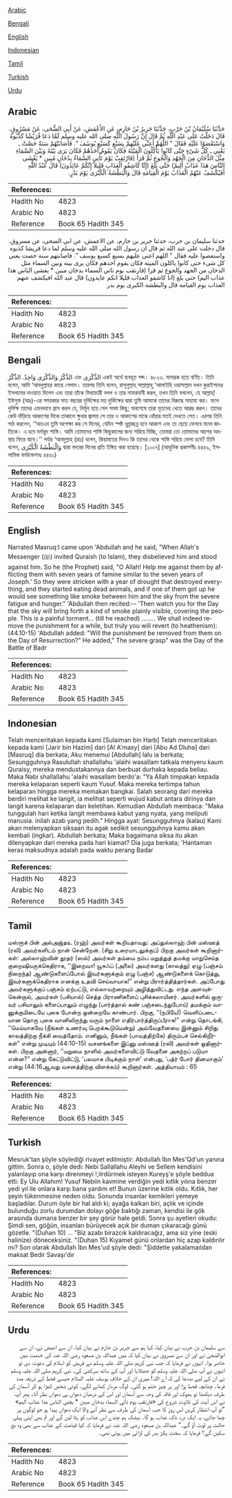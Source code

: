 [Arabic](#arabic)

[Bengali](#bengali)

[English](#english)

[Indonesian](#indonesian)

[Tamil](#tamil)

[Turkish](#turkish)

[Urdu](#urdu)

## Arabic


<div dir="rtl" lang="ar" style={{fontSize:'larger',backgroundColor:'#f8f9fa',padding:20}}>
حَدَّثَنَا سُلَيْمَانُ بْنُ حَرْبٍ، حَدَّثَنَا جَرِيرُ بْنُ حَازِمٍ، عَنِ الأَعْمَشِ، عَنْ أَبِي الضُّحَى، عَنْ مَسْرُوقٍ، قَالَ دَخَلْتُ عَلَى عَبْدِ اللَّهِ ثُمَّ قَالَ إِنَّ رَسُولَ اللَّهِ صلى الله عليه وسلم لَمَّا دَعَا قُرَيْشًا كَذَّبُوهُ وَاسْتَعْصَوْا عَلَيْهِ فَقَالَ ‏"‏ اللَّهُمَّ أَعِنِّي عَلَيْهِمْ بِسَبْعٍ كَسَبْعِ يُوسُفَ ‏"‏‏.‏ فَأَصَابَتْهُمْ سَنَةٌ حَصَّتْ ـ يَعْنِي ـ كُلَّ شَىْءٍ حَتَّى كَانُوا يَأْكُلُونَ الْمَيْتَةَ فَكَانَ يَقُومُ أَحَدُهُمْ فَكَانَ يَرَى بَيْنَهُ وَبَيْنَ السَّمَاءِ مِثْلَ الدُّخَانِ مِنَ الْجَهْدِ وَالْجُوعِ ثُمَّ قَرَأَ ‏(‏فَارْتَقِبْ يَوْمَ تَأْتِي السَّمَاءُ بِدُخَانٍ مُبِينٍ * يَغْشَى النَّاسَ هَذَا عَذَابٌ أَلِيمٌ‏)‏ حَتَّى بَلَغَ ‏(‏إِنَّا كَاشِفُو الْعَذَابِ قَلِيلاً إِنَّكُمْ عَائِدُونَ‏)‏ قَالَ عَبْدُ اللَّهِ أَفَيُكْشَفُ عَنْهُمُ الْعَذَابُ يَوْمَ الْقِيَامَةِ قَالَ وَالْبَطْشَةُ الْكُبْرَى يَوْمَ بَدْرٍ‏.‏
</div>
<div style={{backgroundColor:'#f8f9fa',padding:20, marginBottom: 10}}><table> <thead> <tr> <th>References:</th> <th></th> </tr> </thead> <tbody><tr><td>Hadith No</td><td>4823</td></tr><tr><td>Arabic No</td><td>4823</td></tr><tr><td>Reference</td><td>Book 65 Hadith 345</td></tr></tbody></table></div>


<div dir="rtl" lang="ar" style={{fontSize:'larger',backgroundColor:'#f8f9fa',padding:20}}>
حدثنا سليمان بن حرب، حدثنا جرير بن حازم، عن الاعمش، عن ابي الضحى، عن مسروق، قال دخلت على عبد الله ثم قال ان رسول الله صلى الله عليه وسلم لما دعا قريشا كذبوه واستعصوا عليه فقال " اللهم اعني عليهم بسبع كسبع يوسف ". فاصابتهم سنة حصت يعني كل شىء حتى كانوا ياكلون الميتة فكان يقوم احدهم فكان يرى بينه وبين السماء مثل الدخان من الجهد والجوع ثم قرا (فارتقب يوم تاتي السماء بدخان مبين * يغشى الناس هذا عذاب اليم) حتى بلغ (انا كاشفو العذاب قليلا انكم عايدون) قال عبد الله افيكشف عنهم العذاب يوم القيامة قال والبطشة الكبرى يوم بدر
</div>
<div style={{backgroundColor:'#f8f9fa',padding:20, marginBottom: 10}}><table> <thead> <tr> <th>References:</th> <th></th> </tr> </thead> <tbody><tr><td>Hadith No</td><td>4823</td></tr><tr><td>Arabic No</td><td>4823</td></tr><tr><td>Reference</td><td>Book 65 Hadith 345</td></tr></tbody></table></div>

## Bengali


<div dir="ltr" lang="bn" style={{fontSize:'larger',backgroundColor:'#f8f9fa',padding:20}}>
الذِّكْرُ وَالذِّكْرَى وَاحِدٌ. الذِّكْرُ এবং الذِّكْرَى একই অর্থে ব্যবহৃত শব্দ। ৪৮২৩. মাসরূক হতে বর্ণিত। তিনি বলেন, আমি ‘আবদুল্লাহর কাছে গেলাম। তারপর তিনি বলেন, রাসূলুল্লাহ্ সাল্লাল্লাহু ‘আলাইহি ওয়াসাল্লাম যখন কুরাইশদের ইসলামের দাওয়াত দিলেন এবং তারা তাঁকে মিথ্যাচারী বলল ও তার নাফরমানী করল, তখন তিনি বললেন, হে আল্লাহ্! ইউসুফ (আঃ)-এর সময়কার সাত বছরের দুর্ভিক্ষের মত দুর্ভিক্ষের দ্বারা তুমি আমাকে তাদের বিরুদ্ধে সাহায্য কর। ফলে দুর্ভিক্ষ তাদের এমনভাবে গ্রাস করল যে, নির্মূল হয়ে গেল সমস্ত কিছু; অবশেষে তারা মৃতদেহ খেতে আরম্ভ করল। তাদের কেউ দাঁড়িয়ে আকাশের দিকে তাকালে ক্ষুধার জ্বালায় সে তার ও আকাশের মাঝে ধোঁয়ার মতই দেখতে পেত। এরপর তিনি পাঠ করলেন, ‘‘অতএব তুমি অপেক্ষা কর সে দিনের, যেদিন স্পষ্ট ধূম্রাচ্ছন্ন হবে আকাশ এবং তা ছেয়ে ফেলবে মানব জাতিকে। এ হবে মর্মন্তুদ শাস্তি। আমি তোমাদের শাস্তি কিছুকালের জন্য সরিয়ে দিচ্ছি, তোমরা তো তোমাদের আগের অবস্থায় ফিরে যাবে।’’ পর্যন্ত ‘আবদুল্লাহ্ (রাঃ) বলেন, কিয়ামতের দিনও কি তাদের থেকে শাস্তি সরিয়ে ফেলা হবে? তিনি বলেন, وَالْبَطْشَةُ الْكُبْرَى দ্বারা বদরের দিনের প্রতি ইঙ্গিত করা হয়েছে। [১০০৭] (আধুনিক প্রকাশনীঃ ৪৪৫৯, ইসলামিক ফাউন্ডেশনঃ ৪৪৬১)
</div>
<div style={{backgroundColor:'#f8f9fa',padding:20, marginBottom: 10}}><table> <thead> <tr> <th>References:</th> <th></th> </tr> </thead> <tbody><tr><td>Hadith No</td><td>4823</td></tr><tr><td>Arabic No</td><td>4823</td></tr><tr><td>Reference</td><td>Book 65 Hadith 345</td></tr></tbody></table></div>

## English


<div dir="ltr" lang="en" style={{fontSize:'larger',backgroundColor:'#f8f9fa',padding:20}}>
Narrated Masruq:I came upon 'Abdullah and he said, "When Allah's Messenger (ﷺ) invited Quraish (to Islam), they disbelieved him and stood against him. So he (the Prophet) said, "O Allah! Help me against them by afflicting them with seven years of famine similar to the seven years of Joseph.' So they were stricken with a year of drought that destroyed everything, and they started eating dead animals, and if one of them got up he would see something like smoke between him and the sky from the severe fatigue and hunger." 'Abdullah then recited:-- 'Then watch you for the Day that the sky will bring forth a kind of smoke plainly visible, covering the people. This is a painful torment... (till he reached) ........ We shall indeed remove the punishment for a while, but truly you will revert (to heathenism): (44.10-15) 'Abdullah added: "Will the punishment be removed from them on the Day of Resurrection?" He added," The severe grasp" was the Day of the Battle of Badr
</div>
<div style={{backgroundColor:'#f8f9fa',padding:20, marginBottom: 10}}><table> <thead> <tr> <th>References:</th> <th></th> </tr> </thead> <tbody><tr><td>Hadith No</td><td>4823</td></tr><tr><td>Arabic No</td><td>4823</td></tr><tr><td>Reference</td><td>Book 65 Hadith 345</td></tr></tbody></table></div>

## Indonesian


<div dir="ltr" lang="id" style={{fontSize:'larger',backgroundColor:'#f8f9fa',padding:20}}>
Telah menceritakan kepada kami [Sulaiman bin Harb] Telah menceritakan kepada kami [Jarir bin Hazim] dari [Al A'masy] dari [Abu Ad Dluha] dari [Masruq] dia berkata; Aku menemui [Abdullah] lalu ia berkata; Sesungguhnya Rasulullah shallallahu 'alaihi wasallam tatkala menyeru kaum Quraisy, mereka mendustakannya dan berbuat durhaka kepada beliau. Maka Nabi shallallahu 'alaihi wasallam berdo'a: "Ya Allah timpakan kepada mereka kelaparan seperti kaum Yusuf. Maka mereka tertimpa tahun kelaparan hingga mereka memakan bangkai. Salah seorang dari mereka berdiri melihat ke langit, ia melihat seperti wujud kabut antara dirinya dan langit karena kelaparan dan keletihan. Kemudian Abdullah membaca: "Maka tunggulah hari ketika langit membawa kabut yang nyata, yang meliputi manusia. inilah azab yang pedih." Hingga ayat: Sesungguhnya (kalau) Kami akan melenyapkan siksaan itu agak sedikit sesungguhnya kamu akan kembali (ingkar). Abdullah berkata; Maka bagaimana siksa itu akan dilenyapkan dari mereka pada hari kiamat? Dia juga berkata; 'Hantaman keras maksudnya adalah pada waktu perang Badar
</div>
<div style={{backgroundColor:'#f8f9fa',padding:20, marginBottom: 10}}><table> <thead> <tr> <th>References:</th> <th></th> </tr> </thead> <tbody><tr><td>Hadith No</td><td>4823</td></tr><tr><td>Arabic No</td><td>4823</td></tr><tr><td>Reference</td><td>Book 65 Hadith 345</td></tr></tbody></table></div>

## Tamil


<div dir="ltr" lang="ta" style={{fontSize:'larger',backgroundColor:'#f8f9fa',padding:20}}>
மஸ்ரூக் பின் அல்அஜ்தஉ (ரஹ்) அவர்கள் கூறியதாவது: அப்துல்லாஹ் பின் மஸ்ஊத் (ரலி) அவர்களிடம் நான் சென்றேன். (சிறு உரையாடலுக்குப்) பிறகு அவர்கள் கூறினார்கள்: அல்லாஹ்வின் தூதர் (ஸல்) அவர்கள் தம்மை நம்ப மறுத்துத் தமக்கு மாறுசெய்த குறைஷியருக்கெதிராக, ‘‘இறைவா! யூசுஃப் (அலை) அவர்களது (காலத்து) ஏழு (பஞ்சம் நிறைந்த) ஆண்டுகளைப்போல் இவர்களுக்கும் ஏழு (பஞ்ச) ஆண்டுகளைக் கொடுத்து, இவர்களுக்கெதிராக எனக்கு உதவி செய்வாயாக!” என்று பிரார்த்தித்தார்கள். அப்போது அவர்களுக்குப் பஞ்சம் ஏற்பட்டு, எல்லாவற்றையும் அழித்துவிட்டது. எந்த அளவுக்கென்றால், அவர்கள் (பசியால்) செத்த பிராணிகளைப் புசிக்கலாயினர். அவர்களில் ஒருவர் பசியாலும் களைப்பாலும் எழுந்து (பார்த்தால் கண் பஞ்சடைந்துபோய்) தமக்கும் வானுக்குமிடையே புகை போன்ற ஒன்றையே காண்பார். பிறகு, ‘‘(நபியே!) வெளிப்படையான தொரு புகை வானிலிருந்து வரும் நாளை எதிர்பார்த்திருப்பீராக!” என்று தொடங்கி, ‘‘மெய்யாகவே (நீங்கள் உணர்வு பெறக்கூடுமென்று) அவ்வேதனையை இன்னும் சிறிது காலத்திற்கு நீக்கி வைத்தோம். எனினும், நீங்கள் (பாவத்திற்கே) திரும்பச் செல்கிறீர்கள்” என்று முடியும் (44:10-15) வசனங்களை இப்னு மஸ்ஊத் (ரலி) அவர்கள் ஓதினார்கள். பிறகு அன்னார், ‘‘மறுமை நாளில் அவர்களைவிட்டு வேதனை அகற்றப் படுமா என்ன?” என்று கேட்டுவிட்டு, ‘பலமாக பிடிக்கும் நாள்’ என்பது, ‘பத்ர் போர் தினமாகும்’ என்று (44:16ஆவது வசனத்திற்கு விளக்கம்) கூறினார்கள். அத்தியாயம் : 65
</div>
<div style={{backgroundColor:'#f8f9fa',padding:20, marginBottom: 10}}><table> <thead> <tr> <th>References:</th> <th></th> </tr> </thead> <tbody><tr><td>Hadith No</td><td>4823</td></tr><tr><td>Arabic No</td><td>4823</td></tr><tr><td>Reference</td><td>Book 65 Hadith 345</td></tr></tbody></table></div>

## Turkish


<div dir="ltr" lang="tr" style={{fontSize:'larger',backgroundColor:'#f8f9fa',padding:20}}>
Mesruk'tan şöyle söylediği rivayet edilmiştir: Abdullah İbn Mes'Qd'un yanına gittim. Sonra o, şöyle dedi: Nebi Sallallahu Aleyhi ve Sellem kendisini yalanlayıp ona karşı direnmeyi !,ilrdürmek isteyen Kureyş'e şöyle beddua etti: Ey Ulu Allahım! Yusuf Nebiin kavmine verdiğin yedi kıtlık yılına benzer yedi yıl ile onlara karşı bana yardım et! Bunun üzerine kıtlık oldu. Kıtlık, her şeyin tükenmesine neden oldu. Sonunda insanlar kemikleri yemeye başladılar. Durum öyle bir hal aldı ki; ayağa kalkan biri, açlık ve içinde bulunduğu zorlu durumdan dolayı göğe baktığı zaman, kendisi ile gök arasında dumana benzer bir şey görür hale geldi. Sonra şu ayetleri okudu: Şimdi sen, göğün, insanları bürüyecek açık bir duman çıkaracağı günü gözetle. "(Duhan 10) ... "Biz azabı birazcık kaldıracağız, ama siz yine (eski halinize) döneceksiniz. "(Duhan 15) Kıyamet günü onlardan hiç azap kaldırılır mı? Son olarak Abdullah İbn Mes'ud şöyle dedi: "Şiddetle yakalamaıldan maksat Bedir Savaşı'dır
</div>
<div style={{backgroundColor:'#f8f9fa',padding:20, marginBottom: 10}}><table> <thead> <tr> <th>References:</th> <th></th> </tr> </thead> <tbody><tr><td>Hadith No</td><td>4823</td></tr><tr><td>Arabic No</td><td>4823</td></tr><tr><td>Reference</td><td>Book 65 Hadith 345</td></tr></tbody></table></div>

## Urdu


<div dir="rtl" lang="ur" style={{fontSize:'larger',backgroundColor:'#f8f9fa',padding:20}}>
سے سلیمان بن حرب نے بیان کیا، کہا ہم سے جریر بن حازم نے بیان کیا، ان سے اعمش نے، ان سے ابوالضحیٰ نے اور ان سے مسروق نے بیان کیا کہ میں عبداللہ بن مسعود رضی اللہ عنہ کی خدمت میں حاضر ہوا۔ انہوں نے فرمایا کہ جب نبی کریم صلی اللہ علیہ وسلم نے قریش کو اسلام کی دعوت دی تو انہوں نے آپ صلی اللہ علیہ وسلم کو جھٹلایا اور آپ کے ساتھ سرکشی کی۔ نبی کریم صلی اللہ علیہ وسلم نے ان کے لیے بددعا کی کہ اے اللہ! میری ان کے خلاف یوسف علیہ السلام جیسے قحط کے ذریعہ مدد فرما۔ چنانچہ قحط پڑا اور ہر چیز ختم ہو گئی۔ لوگ مردار کھانے لگے۔ کوئی شخص کھڑا ہو کر آسمان کی طرف دیکھتا تو بھوک اور فاقہ کی وجہ سے آسمان اور اس کے درمیان دھواں ہی دھواں نظر آتا۔ پھر آپ نے اس آیت کی تلاوت شروع کی «فارتقب يوم تأتي السماء بدخان مبين * يغشى الناس هذا عذاب أليم‏» ”تو آپ انتظار کریں اس روز کا جب آسمان کی طرف سے نظر آنے والا ایک دھواں پیدا ہو جو لوگوں پر چھا جائے، یہ ایک درد ناک عذاب ہو گا۔ بیشک ہم چندے اس عذاب کو ہٹا لیں گے اور تم بھی اپنی پہلی حالت پر لوٹ آؤ گے۔“ عبداللہ بن مسعود رضی اللہ عنہ نے فرمایا کہ کیا قیامت کے عذاب سے بھی وہ بچ سکیں گے؟ فرمایا کہ سخت پکڑ بدر کی لڑائی میں ہوئی تھی۔
</div>
<div style={{backgroundColor:'#f8f9fa',padding:20, marginBottom: 10}}><table> <thead> <tr> <th>References:</th> <th></th> </tr> </thead> <tbody><tr><td>Hadith No</td><td>4823</td></tr><tr><td>Arabic No</td><td>4823</td></tr><tr><td>Reference</td><td>Book 65 Hadith 345</td></tr></tbody></table></div>